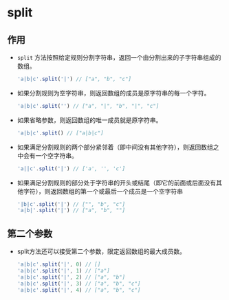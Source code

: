 # split

## 作用

  - `split`  方法按照给定规则分割字符串，返回一个由分割出来的子字符串组成的数组。

    ```javascript
    'a|b|c'.split('|') // ["a", "b", "c"]
    ```

  - 如果分割规则为空字符串，则返回数组的成员是原字符串的每一个字符。

    ```javascript
    'a|b|c'.split('') // ["a", "|", "b", "|", "c"]
    ```

  - 如果省略参数，则返回数组的唯一成员就是原字符串。

    ```javascript
    'a|b|c'.split() // ["a|b|c"]
    ```

  - 如果满足分割规则的两个部分紧邻着（即中间没有其他字符），则返回数组之中会有一个空字符串。

    ```javascript
    'a||c'.split('|') // ['a', '', 'c']
    ```

  - 如果满足分割规则的部分处于字符串的开头或结尾（即它的前面或后面没有其他字符），则返回数组的第一个或最后一个成员是一个空字符串

    ```javascript
    '|b|c'.split('|') // ["", "b", "c"]
    'a|b|'.split('|') // ["a", "b", ""]
    ```

## 第二个参数

  - split方法还可以接受第二个参数，限定返回数组的最大成员数。

    ```javascript
    'a|b|c'.split('|', 0) // []
    'a|b|c'.split('|', 1) // ["a"]
    'a|b|c'.split('|', 2) // ["a", "b"]
    'a|b|c'.split('|', 3) // ["a", "b", "c"]
    'a|b|c'.split('|', 4) // ["a", "b", "c"]
    ```
